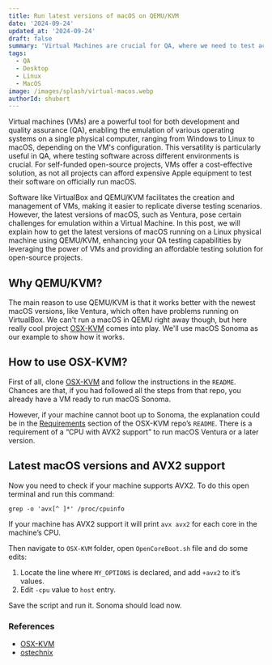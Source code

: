 ```yaml
---
title: Run latest versions of macOS on QEMU/KVM
date: '2024-09-24'
updated_at: '2024-09-24'
draft: false
summary: 'Virtual Machines are crucial for QA, where we need to test across different environments. However, the latest versions of macOS, such as Ventura, pose certain challenges for emulation within a Virtual Machine. In this post, we will explain how to get the latest versions of macOS running on a Linux physical machine using QEMU/KVM.'
tags:
  - QA
  - Desktop
  - Linux
  - MacOS
image: /images/splash/virtual-macos.webp
authorId: shubert
---
```


Virtual machines (VMs) are a powerful tool for both development and quality assurance (QA), enabling the emulation of various operating systems on a single physical computer, ranging from Windows to Linux to macOS, depending on the VM's configuration. This versatility is particularly useful in QA, where testing software across different environments is crucial. For self-funded open-source projects, VMs offer a cost-effective solution, as not all projects can afford expensive Apple equipment to test their software on officially run macOS.

Software like VirtualBox and QEMU/KVM facilitates the creation and management of VMs, making it easier to replicate diverse testing scenarios. However, the latest versions of macOS, such as Ventura, pose certain challenges for emulation within a Virtual Machine. In this post, we will explain how to get the latest versions of macOS running on a Linux physical machine using QEMU/KVM, enhancing your QA testing capabilities by leveraging the power of VMs and providing an affordable testing solution for open-source projects.

## Why QEMU/KVM?

The main reason to use QEMU/KVM is that it works better with the newest macOS versions, like Ventura, which often have problems running on VirtualBox. We can't run a macOS in QEMU right away though, but here really cool project [OSX-KVM](https://github.com/kholia/OSX-KVM) comes into play. We'll use macOS Sonoma as our example to show how it works.

## How to use OSX-KVM?

First of all, clone [OSX-KVM](https://github.com/kholia/OSX-KVM) and follow the instructions in the `README`. Chances are that, if you had followed all the steps from that repo, you already have a VM ready to run macOS Sonoma.

However, if your machine cannot boot up to Sonoma, the explanation could be in the [Requirements](https://github.com/kholia/OSX-KVM#requirements) section of the OSX-KVM repo’s `README`. There is a requirement of a “CPU with AVX2 support” to run macOS Ventura or a later version.

## Latest macOS versions and AVX2 support

Now you need to check if your machine supports AVX2. To do this open terminal and run this command:

```shell
grep -o 'avx[^ ]*' /proc/cpuinfo
```

If your machine has AVX2 support it will print `avx avx2` for each core in the machine’s CPU.

Then navigate to `OSX-KVM` folder, open `OpenCoreBoot.sh` file and do some edits:

1. Locate the line where `MY_OPTIONS` is declared, and add `+avx2` to it’s values.
2. Edit `-cpu` value to `host` entry.

Save the script and run it. Sonoma should load now.

### References

- [OSX-KVM](https://github.com/kholia/OSX-KVM/pull/207)
- [ostechnix](https://ostechnix.com/check-if-linux-system-supports-avx-and-avx2/)
